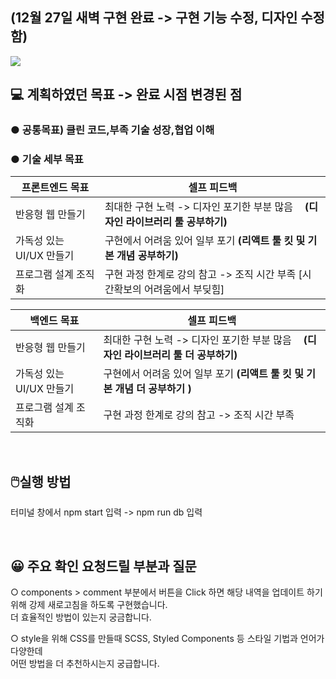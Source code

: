 
<h2>(12월 27일 새벽 구현 완료 -> 구현 기능 수정, 디자인 수정함)</h2>
 <img src='https://user-images.githubusercontent.com/80823659/209461470-93d8cf51-643c-4da8-b67b-db4e3a56f459.png'>
  <h2>💻 계획하였던 목표 -> 완료 시점 변경된 점</h2>
<h3>● 공통목표) 클린 코드,부족 기술 성장,협업 이해</h3>
<h3>● 기술 세부 목표</h3>

|프론트엔드 목표| 셀프 피드백 |
|------|-----|
|반응형 웹 만들기| 최대한 구현 노력 -> 디자인 포기한 부분 많음 ㅤ<b>(디자인 라이브러리 툴 공부하기) |
|가독성 있는 UI/UX 만들기| 구현에서 어려움 있어 일부 포기  <b>(리액트 툴 킷 및 기본 개념 공부하기) |
|프로그램 설계 조직화| 구현 과정 한계로 강의 참고 -> 조직 시간 부족   [시간확보의 어려움에서 부딪힘]  |

|백엔드 목표| 셀프 피드백 |
|------|-----|
|반응형 웹 만들기| 최대한 구현 노력 -> 디자인 포기한 부분 많음 ㅤ<b>(디자인 라이브러리 툴 더 공부하기) |
|가독성 있는 UI/UX 만들기| 구현에서 어려움 있어 일부 포기  <b>(리액트 툴 킷 및 기본 개념 더 공부하기 ) |
|프로그램 설계 조직화| 구현 과정 한계로 강의 참고 -> 조직 시간 부족 |
<br>
 
<h2>🖱️실행 방법</h2>
<p>    터미널 창에서 npm start 입력 -> npm run db 입력</p>
 <br>
<h2>😀 주요 확인 요청드릴 부분과 질문</h2>
<p>○ components > comment 부분에서 버튼을 Click 하면 해당 내역을 업데이트 하기 위해 강제 새로고침을 하도록 구현했습니다.
 <br>더 효율적인 방법이 있는지 궁금합니다. </p>
<p>○ style을 위해 CSS를 만들때 SCSS, Styled Components 등 스타일 기법과 언어가 다양한데
 <br>어떤 방법을 더 추천하시는지 궁급합니다.</p>
